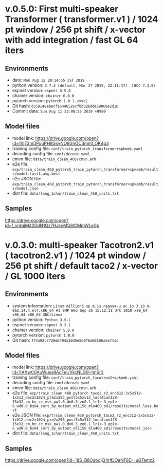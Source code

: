 # v.0.5.0: First multi-speaker Transformer ( transformer.v1 ) / 1024 pt window / 256 pt shift / x-vector with add integration / fast GL 64 iters

## Environments

- date: `Mon Aug 12 20:14:55 JST 2019`
- python version: `3.7.3 (default, Mar 27 2019, 22:11:17)  [GCC 7.3.0]`
- espnet version: `espnet 0.5.0`
- chainer version: `chainer 6.0.0`
- pytorch version: `pytorch 1.0.1.post2`
- Git hash: `d359148ebecf16440526cf0b326dde58960e2d16`
- Commit date: `Sun Aug 11 23:08:55 2019 +0900`

## Model files

- model link: https://drive.google.com/open?id=1Xj73mDPuuPH8GsyNO8GnOC3mn0_OK4g3
- training config file: `conf/train_pytorch_transformer+spkemb.yaml`
- decoding config file: `conf/decode.yaml`
- cmvn file: `data/train_clean_460/cmvn.ark`
- e2e file: `exp/train_clean_460_pytorch_train_pytorch_transformer+spkemb/results/model.last1.avg.best`
- e2e JSON file: `exp/train_clean_460_pytorch_train_pytorch_transformer+spkemb/results/model.json`
- dict file: `data/lang_1char/train_clean_460_units.txt`

## Samples

https://drive.google.com/open?id=1_vrdqjM43DdN1Qz7HJkvMQ6lCMmWLeGp


# v.0.3.0: multi-speaker Tacotron2.v1 ( tacotron2.v1 ) / 1024 pt window / 256 pt shift / default taco2 / x-vector / GL 1000 iters

## Environments

- system information: `Linux million5.sp.m.is.nagoya-u.ac.jp 3.10.0-862.14.4.el7.x86_64 #1 SMP Wed Sep 26 15:12:11 UTC 2018 x86_64 x86_64 x86_64 GNU/Linux`
- python version: `Python 3.6.1`
- espnet version: `espnet 0.3.1`
- chainer version: `chainer 5.0.0`
- pytorch version: `pytorch 1.0.0`
- Git hash: `f74a92c7720eb494a10d8e5b0f6a60186a5e741c`

## Model files
- model link: https://drive.google.com/open?id=1iAXwC0AuWusa9AcFeUVkcNLG0I-hnSr3
- training config file: `conf/train_pytorch_tacotron2+spkemb.yaml`
- decoding config file: `conf/decode.yaml`
- cmvn file: `data/train_clean_460/cmvn.ark`
- e2e file: `exp/train_clean_460_pytorch_taco2_r2_enc512-3x5x512-1x512_dec2x1024_pre2x256_post5x5x512_location128-15x32_cm_bn_cc_msk_pw1.0_do0.5_zo0.1_lr1e-3_ep1e-6_wd0.0_bs64_sort_by_output_mli150_mlo400_sd1/results/model.loss.best`
- e2e JSON file: `exp/train_clean_460_pytorch_taco2_r2_enc512-3x5x512-1x512_dec2x1024_pre2x256_post5x5x512_location128-15x32_cm_bn_cc_msk_pw1.0_do0.5_zo0.1_lr1e-3_ep1e-6_wd0.0_bs64_sort_by_output_mli150_mlo400_sd1/results/model.json`
- dict file: `data/lang_1char/train_clean_460_units.txt`

## Samples

https://drive.google.com/open?id=18S_B8Ogogij34rIfJOeNF8D--uG7amz2
